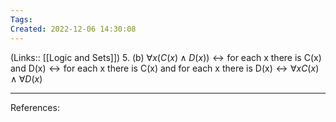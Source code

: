 ```yaml
---
Tags: 
Created: 2022-12-06 14:30:08
---
```

(Links:: [[Logic and Sets]])
5.
(b)
$\forall x (C(x)\land D(x)) \leftrightarrow \text{for each x there is C(x) and D(x)} \leftrightarrow \text{for each x there is C(x) and for each x there is D(x)} \leftrightarrow \forall x C(x) \land \forall D(x)$

---
References: